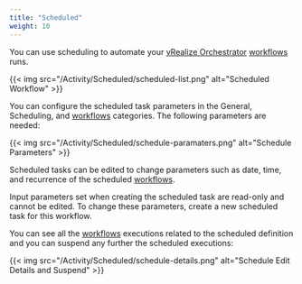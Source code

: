 ```yaml
---
title: "Scheduled"
weight: 10
---
```


You can use scheduling to automate your [vRealize Orchestrator](https://www.vmware.com/products/vrealize-orchestrator.html) [workflows](/Library/Worflows/) runs.

{{< img src="/Activity/Scheduled/scheduled-list.png" alt="Scheduled Workflow" >}}

You can configure the scheduled task parameters in the General, Scheduling, and [workflows](/Library/Worflows/) categories.
The following parameters are needed:

{{< img src="/Activity/Scheduled/schedule-paramaters.png" alt="Schedule Parameters" >}}

Scheduled tasks can be edited to change parameters such as date, time, and recurrence of the scheduled [workflows](/Library/Worflows/).

Input parameters set when creating the scheduled task are read-only and cannot be edited. To change these parameters, create a new scheduled task for this workflow.

You can see all the [workflows](/Library/Worflows/) executions related to the scheduled definition and you can suspend any further the scheduled executions:

{{< img src="/Activity/Scheduled/schedule-details.png" alt="Schedule Edit Details and Suspend" >}}
